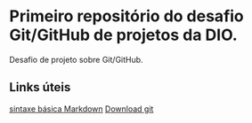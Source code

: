 # Primeiro repositório do desafio Git/GitHub de projetos da DIO.
Desafio de projeto sobre Git/GitHub.  


## Links úteis 
[sintaxe básica Markdown](https://www.markdownguide.org/basic-syntax/)
[Download git](https://git-scm.com)

